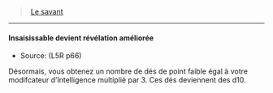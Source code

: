 ﻿---
!Generic
Id: l5r_rogue_hd.md#insaisissable-devient-révélation-améliorée
ParentLink: l5r_rogue_hd.md#le-savant
Name: Insaisissable devient révélation améliorée
ParentName: Le savant
NameLevel: 4
Source: (L5R p66)
Attributes: {}
---
> [Le savant](hd_l5r_rogue.md)

---

#### Insaisissable devient révélation améliorée

- Source: (L5R p66)

Désormais, vous obtenez un nombre de dés de point faible égal à votre modifcateur d’Intelligence multiplié par 3. Ces dés deviennent des d10.

